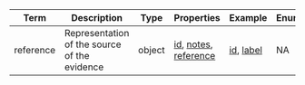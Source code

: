 |Term | Description | Type | Properties | Example | Enum|
| ---| ---| ---| ---| ---| --- |
| reference | Representation of the source of the evidence | object | [id](./id.md), [notes](./notes.md), [reference](./reference.md) | [id](./id.md), [label](./label.md) | NA|
